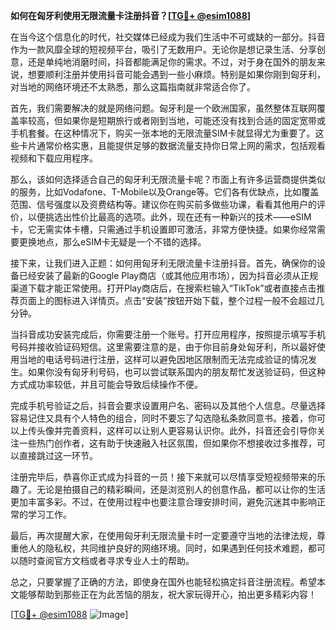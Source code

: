 **如何在匈牙利使用无限流量卡注册抖音？[[TG💪+ @esim1088](https://t.me/s/esim1088)]**

在当今这个信息化的时代，社交媒体已经成为我们生活中不可或缺的一部分。抖音作为一款风靡全球的短视频平台，吸引了无数用户。无论你是想记录生活、分享创意，还是单纯地消磨时间，抖音都能满足你的需求。不过，对于身在国外的朋友来说，想要顺利注册并使用抖音可能会遇到一些小麻烦。特别是如果你刚到匈牙利，对当地的网络环境还不太熟悉，那么这篇指南就非常适合你了。

首先，我们需要解决的就是网络问题。匈牙利是一个欧洲国家，虽然整体互联网覆盖率较高，但如果你是短期旅行或者刚到当地，可能还没有找到合适的固定宽带或手机套餐。在这种情况下，购买一张本地的无限流量SIM卡就显得尤为重要了。这些卡片通常价格实惠，且能提供足够的数据流量支持你日常上网的需求，包括观看视频和下载应用程序。

那么，该如何选择适合自己的匈牙利无限流量卡呢？市面上有许多运营商提供类似的服务，比如Vodafone、T-Mobile以及Orange等。它们各有优缺点，比如覆盖范围、信号强度以及资费结构等。建议你在购买前多做些功课，看看其他用户的评价，以便挑选出性价比最高的选项。此外，现在还有一种新兴的技术——eSIM卡，它无需实体卡槽，只需通过手机设置即可激活，非常方便快捷。如果你经常需要更换地点，那么eSIM卡无疑是一个不错的选择。

接下来，让我们进入正题：如何用匈牙利无限流量卡注册抖音。首先，确保你的设备已经安装了最新的Google Play商店（或其他应用市场），因为抖音必须从正规渠道下载才能正常使用。打开Play商店后，在搜索栏输入“TikTok”或者直接点击推荐页面上的图标进入详情页。点击“安装”按钮开始下载，整个过程一般不会超过几分钟。

当抖音成功安装完成后，你需要注册一个账号。打开应用程序，按照提示填写手机号码并接收验证码短信。这里需要注意的是，由于你目前身处匈牙利，所以最好使用当地的电话号码进行注册，这样可以避免因地区限制而无法完成验证的情况发生。如果你没有匈牙利号码，也可以尝试联系国内的朋友帮忙发送验证码，但这种方式成功率较低，并且可能会导致后续操作不便。

完成手机号验证之后，抖音会要求设置用户名、密码以及其他个人信息。尽量选择容易记住又具有个人特色的组合，同时不要忘了勾选隐私条款同意书。接着，你可以上传头像并完善资料，这样可以让别人更容易认识你。此外，抖音还会引导你关注一些热门创作者，这有助于快速融入社区氛围，但如果你不想接收过多推荐，可以直接跳过这一环节。

注册完毕后，恭喜你正式成为抖音的一员！接下来就可以尽情享受短视频带来的乐趣了。无论是拍摄自己的精彩瞬间，还是浏览别人的创意作品，都可以让你的生活更加丰富多彩。不过，在使用过程中也要注意合理安排时间，避免沉迷其中影响正常的学习工作。

最后，再次提醒大家，在使用匈牙利无限流量卡时一定要遵守当地的法律法规，尊重他人的隐私权，共同维护良好的网络环境。同时，如果遇到任何技术难题，都可以随时查阅官方文档或者寻求专业人士的帮助。

总之，只要掌握了正确的方法，即使身在国外也能轻松搞定抖音注册流程。希望本文能够帮助到那些正在为此苦恼的朋友，祝大家玩得开心，拍出更多精彩内容！

[[TG💪+ @esim1088](https://t.me/s/esim1088) ![Image](https://i.postimg.cc/4NQfJmqS/Snipaste-2025-05-13-00-14-12.png)]